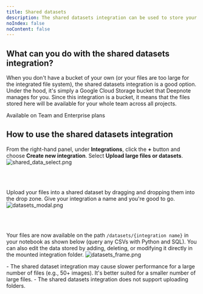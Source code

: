 ```yaml
---
title: Shared datasets
description: The shared datasets integration can be used to store your team's large data files and make them available across all projects.
noIndex: false
noContent: false
---
```


## What can you do with the shared datasets integration?

When you don't have a bucket of your own (or your files are too large for the integrated file system), the shared datasets integration is a good option. Under the hood, it's simply a Google Cloud Storage bucket that Deepnote manages for you. Since this integration is a bucket, it means that the files stored here will be available for your whole team across all projects.

<Callout status="info">
Available on Team and Enterprise plans
</Callout>

## How to use the shared datasets integration

From the right-hand panel, under **Integrations**, click the **+** button and choose **Create new integration**. Select **Upload large files or datasets**.
![shared_data_select.png](https://media.graphassets.com/ztkuOdWHRzyFoskumQGA)

<br></br>

Upload your files into a shared dataset by dragging and dropping them into the drop zone. Give your integration a name and you're good to go.
![datasets_modal.png](https://media.graphassets.com/slsVwOhTQbuAIOpHvpJ3)

<br></br>

Your files are now available on the path `/datasets/{integration name}` in your notebook as shown below (query any CSVs with Python and SQL). You can also edit the data stored by adding, deleting, or modifying it directly in the mounted integration folder.
![datasets_frame.png](https://media.graphassets.com/miLOoSenSR6hvhOEZ4OK)

<Callout status="info">
- The shared dataset integration may cause slower performance for a large number of files (e.g., 50+ images). It's better suited for a smaller number of large files.
- The shared datasets integration does not support uploading folders.
</Callout>
